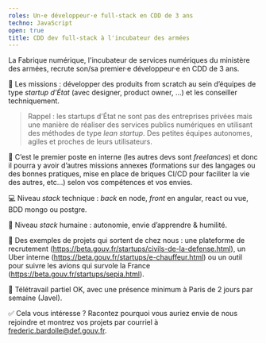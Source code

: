 ```yaml
---
roles: Un·e développeur·e full-stack en CDD de 3 ans
techno: JavaScript
open: true
title: CDD dev full-stack à l'incubateur des armées
---
```


La Fabrique numérique, l'incubateur de services numériques du ministère des armées, recrute son/sa premier·e développeur·e en CDD de 3 ans.

<!--more-->


🍕 Les missions : développer des produits from scratch au sein d’équipes de type *startup d'État* (avec designer, product owner, …) et les conseiller techniquement.

> Rappel : les startups d'État ne sont pas des entreprises privées mais une manière de réaliser des services publics numériques en utilisant des méthodes de type *lean startup*. Des petites équipes autonomes, agiles et proches de leurs utilisateurs.

🥇 C’est le premier poste en interne (les autres devs sont *freelances*) et donc il pourra y avoir d’autres missions annexes (formations sur des langages ou des bonnes pratiques, mise en place de briques CI/CD pour faciliter la vie des autres, etc…) selon vos compétences et vos envies.

💻 Niveau *stack* technique : *back* en node, *front* en angular, react ou vue, BDD mongo ou postgre.

🤗 Niveau *stack* humaine : autonomie, envie d’apprendre & humilité.

💁 Des exemples de projets qui sortent de chez nous : une plateforme de recrutement (https://beta.gouv.fr/startups/civils-de-la-defense.html), un Uber interne (https://beta.gouv.fr/startups/e-chauffeur.html) ou un outil pour suivre les avions qui survole la France (https://beta.gouv.fr/startups/sepia.html).

👋 Télétravail partiel OK, avec une présence minimum à Paris de 2 jours par semaine (Javel).

✅ Cela vous intéresse ? Racontez pourquoi vous auriez envie de nous rejoindre et montrez vos projets par courriel à [frederic.bardolle@def.gouv.fr](mailto:frederic.bardolle@def.gouv.fr).
